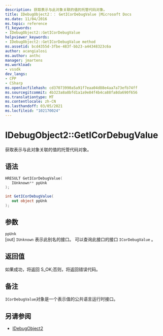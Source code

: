 ```yaml
---
description: 获取表示与此对象关联的值的托管代码对象。
title: IDebugObject2：： GetICorDebugValue |Microsoft Docs
ms.date: 11/04/2016
ms.topic: reference
f1_keywords:
- IDebugObject2::GetICorDebugValue
helpviewer_keywords:
- IDebugObject2::GetICorDebugValue method
ms.assetid: bcd4355d-3fbe-483f-bb23-a44348323c6a
author: acangialosi
ms.author: anthc
manager: jmartens
ms.workload:
- vssdk
dev_langs:
- CPP
- CSharp
ms.openlocfilehash: cd37073990a5a91f7eaa04d88e4aa7a73efb74ff
ms.sourcegitcommit: 4b323a8a8bfd1a1a9e84f4b4ca88fa8da690f656
ms.translationtype: MT
ms.contentlocale: zh-CN
ms.lasthandoff: 03/05/2021
ms.locfileid: "102170024"
---
```

# <a name="idebugobject2geticordebugvalue"></a>IDebugObject2::GetICorDebugValue
获取表示与此对象关联的值的托管代码对象。

## <a name="syntax"></a>语法

```cpp
HRESULT GetICorDebugValue(
   IUnknown** ppUnk
);
```

```csharp
int GetICorDebugValue(
   out object ppUnk
);
```

## <a name="parameters"></a>参数
`ppUnk`\
[out] `IUnknown` 表示此别名的接口。 可以查询此接口的接口 `ICorDebugValue` 。

## <a name="return-value"></a>返回值
 如果成功，将返回 S_OK;否则，将返回错误代码。

## <a name="remarks"></a>备注
 `ICorDebugValue`对象是一个表示值的公共语言运行时接口。

## <a name="see-also"></a>另请参阅
- [IDebugObject2](../../../extensibility/debugger/reference/idebugobject2.md)
